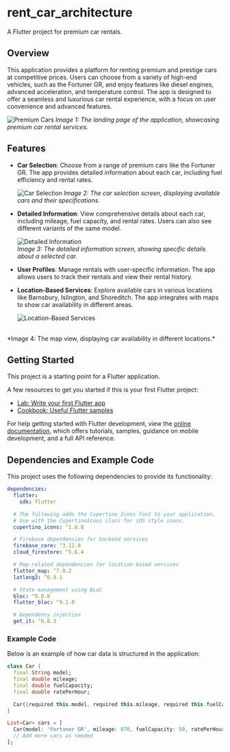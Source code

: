 # rent_car_architecture

A Flutter project for premium car rentals.

## Overview

This application provides a platform for renting premium and prestige cars at competitive prices. Users can choose from a variety of high-end vehicles, such as the Fortuner GR, and enjoy features like diesel engines, advanced acceleration, and temperature control. The app is designed to offer a seamless and luxurious car rental experience, with a focus on user convenience and advanced features.

![Premium Cars](assets/landingpage.png)
*Image 1: The landing page of the application, showcasing premium car rental services.*

## Features

- **Car Selection**: Choose from a range of premium cars like the Fortuner GR. The app provides detailed information about each car, including fuel efficiency and rental rates.
  
  ![Car Selection](assets/list_screen_car.png)
  *Image 2: The car selection screen, displaying available cars and their specifications.*

- **Detailed Information**: View comprehensive details about each car, including mileage, fuel capacity, and rental rates. Users can also see different variants of the same model.

  ![Detailed Information](assets/details.car.png)
  <br/>
  *Image 3: The detailed information screen, showing specific details about a selected car.*

- **User Profiles**: Manage rentals with user-specific information. The app allows users to track their rentals and view their rental history.
  
- **Location-Based Services**: Explore available cars in various locations like Barnsbury, Islington, and Shoreditch. The app integrates with maps to show car availability in different areas.

  ![Location-Based Services](assets/mapDetails.png)
<br/>
  *Image 4: The map view, displaying car availability in different locations.*

## Getting Started

This project is a starting point for a Flutter application.

A few resources to get you started if this is your first Flutter project:

- [Lab: Write your first Flutter app](https://docs.flutter.dev/get-started/codelab)
- [Cookbook: Useful Flutter samples](https://docs.flutter.dev/cookbook)

For help getting started with Flutter development, view the
[online documentation](https://docs.flutter.dev/), which offers tutorials,
samples, guidance on mobile development, and a full API reference.

## Dependencies and Example Code

This project uses the following dependencies to provide its functionality:

```yaml
dependencies:
  flutter:
    sdk: flutter

  # The following adds the Cupertino Icons font to your application.
  # Use with the CupertinoIcons class for iOS style icons.
  cupertino_icons: ^1.0.8

  # Firebase dependencies for backend services
  firebase_core: ^3.12.0
  cloud_firestore: ^5.6.4

  # Map-related dependencies for location-based services
  flutter_map: ^7.0.2
  latlong2: ^0.9.1

  # State management using BLoC
  bloc: ^9.0.0
  flutter_bloc: ^9.1.0

  # Dependency injection
  get_it: ^8.0.3
```

### Example Code

Below is an example of how car data is structured in the application:

```dart
class Car {
  final String model;
  final double mileage;
  final double fuelCapacity;
  final double ratePerHour;

  Car({required this.model, required this.mileage, required this.fuelCapacity, required this.ratePerHour});
}

List<Car> cars = [
  Car(model: 'Fortuner GR', mileage: 870, fuelCapacity: 50, ratePerHour: 45.00),
  // Add more cars as needed
];
```

